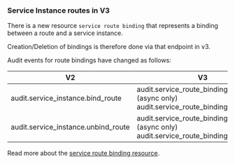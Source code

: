 ### Service Instance routes in V3

There is a new resource `service route binding` that represents a binding between a route and a service instance.

Creation/Deletion of bindings is therefore done via that endpoint in v3.

Audit events for route bindings have changed as follows:

|**V2**|**V3**|
|---|---|
audit.service_instance.bind_route | audit.service_route_binding.start_create (async only)<br>audit.service_route_binding.create |
audit.service_instance.unbind_route |audit.service_route_binding.start_delete (async only)<br>audit.service_route_binding.delete |

Read more about the [service route binding resource](#service-route-binding).
